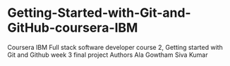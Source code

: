 # Getting-Started-with-Git-and-GitHub-coursera-IBM

Coursera IBM Full stack software developer course 2, Getting started with Git and Github week 3 final project
Authors
Ala Gowtham Siva Kumar
